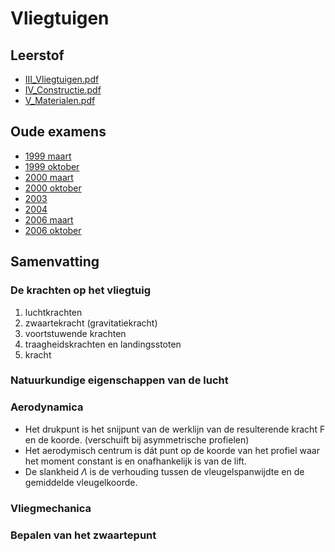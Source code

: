 # Vliegtuigen
## Leerstof
- [III_Vliegtuigen.pdf](http://ctz.zweefportaal.nl/main/Technicus/TechnicusHandboek2007/III_Vliegtuigen.pdf)
- [IV_Constructie.pdf](http://ctz.zweefportaal.nl/main/Technicus/TechnicusHandboek2007/IV_Constructie.pdf)
- [V_Materialen.pdf](http://ctz.zweefportaal.nl/main/Technicus/TechnicusHandboek2007/V_Materialen.pdf)
## Oude examens
- [1999 maart](http://ctz.zweefportaal.nl/main/Technicus/Examens/Examen_AML-AB_Vliegtuigen_1999-03.pdf)
- [1999 oktober](http://ctz.zweefportaal.nl/main/Technicus/Examens/Examen_AML-AB_Vliegtuigen_1999-10.pdf)
- [2000 maart](http://ctz.zweefportaal.nl/main/Technicus/Examens/Examen_AML-AB_Vliegtuigen_2000-03.pdf)
- [2000 oktober](http://ctz.zweefportaal.nl/main/Technicus/Examens/Examen_AML-AB_Vliegtuigen_2000-10.pdf)
- [2003](http://www.ctz.zweefportaal.nl/main/Technicus/Examens/Examen_AML-A_Vliegtuigen_2003.pdf)
- [2004](http://ctz.zweefportaal.nl/main/Technicus/Examens/Examen_AML-A_Vliegtuigen_2004.pdf)
- [2006 maart](http://ctz.zweefportaal.nl/main/Technicus/Examens/Examen_AML-A_Vliegtuigen_2006-03.pdf)
- [2006 oktober](http://ctz.zweefportaal.nl/main/Technicus/Examens/Examen_AML-A_Vliegtuigen_2006-10.pdf)

## Samenvatting
### De krachten op het vliegtuig
1. luchtkrachten
1. zwaartekracht (gravitatiekracht)
1. voortstuwende krachten
1. traagheidskrachten en landingsstoten
1. kracht
### Natuurkundige eigenschappen van de lucht

### Aerodynamica
- Het drukpunt is het snijpunt van de werklijn van de resulterende kracht F en de koorde. (verschuift bij asymmetrische profielen)
- Het aerodymisch centrum is dát punt op de koorde van het profiel waar het moment constant is en
onafhankelijk is van de lift.
- De slankheid $\Lambda$ is de verhouding tussen de vleugelspanwijdte en de gemiddelde vleugelkoorde.
### Vliegmechanica
### Bepalen van het zwaartepunt
